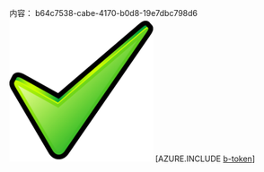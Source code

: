 内容： b64c7538-cabe-4170-b0d8-19e7dbc798d6![图像](037f79fc-f0d5-465c-b32f-0d21353efe4a.png)
[AZURE.INCLUDE [b-token](0a0d9cee-022c-47cb-acc5-17843340ed0a.md)]
